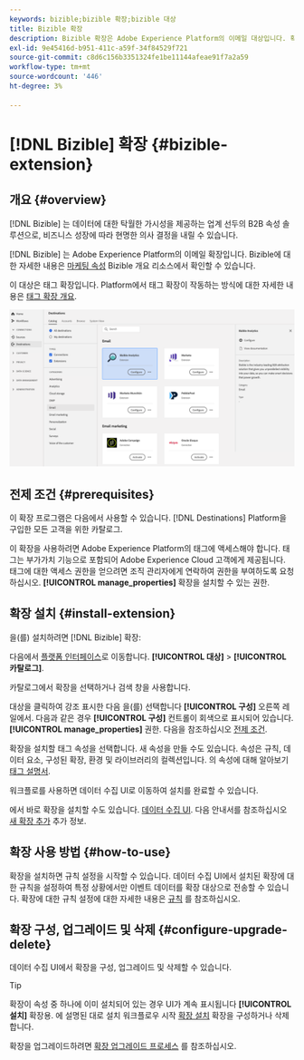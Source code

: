 ```yaml
---
keywords: bizible;bizible 확장;bizible 대상
title: Bizible 확장
description: Bizible 확장은 Adobe Experience Platform의 이메일 대상입니다. 확장 기능에 대한 자세한 내용은 Adobe Exchange의 확장 페이지를 참조하십시오.
exl-id: 9e45416d-b951-411c-a59f-34f84529f721
source-git-commit: c8d6c156b3351324fe1be11144afeae91f7a2a59
workflow-type: tm+mt
source-wordcount: '446'
ht-degree: 3%

---
```


# [!DNL Bizible] 확장 {#bizible-extension}

## 개요 {#overview}

[!DNL Bizible] 는 데이터에 대한 탁월한 가시성을 제공하는 업계 선두의 B2B 속성 솔루션으로, 비즈니스 성장에 따라 현명한 의사 결정을 내릴 수 있습니다.

[!DNL Bizible] 는 Adobe Experience Platform의 이메일 확장입니다. Bizible에 대한 자세한 내용은 [마케팅 속성](https://experienceleague.adobe.com/docs/bizible/using/introduction-to-bizible/overview-resources/marketing-attribution.html?lang=en) Bizible 개요 리소스에서 확인할 수 있습니다.

이 대상은 태그 확장입니다. Platform에서 태그 확장이 작동하는 방식에 대한 자세한 내용은 [태그 확장 개요](../launch-extensions/overview.md).

![Bizible 확장](../../assets/catalog/email/bizible/catalog.png)

## 전제 조건 {#prerequisites}

이 확장 프로그램은 다음에서 사용할 수 있습니다. [!DNL Destinations] Platform을 구입한 모든 고객을 위한 카탈로그.

이 확장을 사용하려면 Adobe Experience Platform의 태그에 액세스해야 합니다. 태그는 부가가치 기능으로 포함되어 Adobe Experience Cloud 고객에게 제공됩니다. 태그에 대한 액세스 권한을 얻으려면 조직 관리자에게 연락하여 권한을 부여하도록 요청하십시오. **[!UICONTROL manage_properties]** 확장을 설치할 수 있는 권한.

## 확장 설치 {#install-extension}

을(를) 설치하려면 [!DNL Bizible] 확장:

다음에서 [플랫폼 인터페이스](https://platform.adobe.com/)로 이동합니다. **[!UICONTROL 대상]** > **[!UICONTROL 카탈로그]**.

카탈로그에서 확장을 선택하거나 검색 창을 사용합니다.

대상을 클릭하여 강조 표시한 다음 을(를) 선택합니다 **[!UICONTROL 구성]** 오른쪽 레일에서. 다음과 같은 경우 **[!UICONTROL 구성]** 컨트롤이 회색으로 표시되어 있습니다. **[!UICONTROL manage_properties]** 권한. 다음을 참조하십시오 [전제 조건](#prerequisites).

확장을 설치할 태그 속성을 선택합니다. 새 속성을 만들 수도 있습니다. 속성은 규칙, 데이터 요소, 구성된 확장, 환경 및 라이브러리의 컬렉션입니다. 의 속성에 대해 알아보기 [태그 설명서](../../../tags/ui/administration/companies-and-properties.md).

워크플로를 사용하면 데이터 수집 UI로 이동하여 설치를 완료할 수 있습니다.

에서 바로 확장을 설치할 수도 있습니다. [데이터 수집 UI](https://experience.adobe.com/#/data-collection/). 다음 안내서를 참조하십시오 [새 확장 추가](../../../tags/ui/managing-resources/extensions/overview.md#add-a-new-extension) 추가 정보.

## 확장 사용 방법 {#how-to-use}

확장을 설치하면 규칙 설정을 시작할 수 있습니다. 데이터 수집 UI에서 설치된 확장에 대한 규칙을 설정하여 특정 상황에서만 이벤트 데이터를 확장 대상으로 전송할 수 있습니다. 확장에 대한 규칙 설정에 대한 자세한 내용은 [규칙](../../../tags/ui/managing-resources/rules.md) 를 참조하십시오.

## 확장 구성, 업그레이드 및 삭제 {#configure-upgrade-delete}

데이터 수집 UI에서 확장을 구성, 업그레이드 및 삭제할 수 있습니다.

>[!TIP]
>
>확장이 속성 중 하나에 이미 설치되어 있는 경우 UI가 계속 표시됩니다 **[!UICONTROL 설치]** 확장용. 에 설명된 대로 설치 워크플로우 시작 [확장 설치](#install-extension) 확장을 구성하거나 삭제합니다.

확장을 업그레이드하려면 [확장 업그레이드 프로세스](../../../tags/ui/managing-resources/extensions/extension-upgrade.md) 를 참조하십시오.
